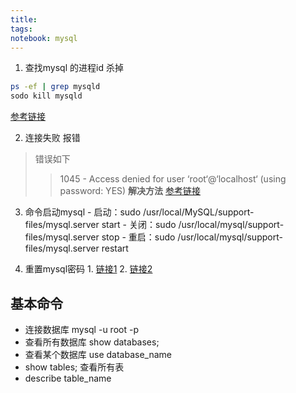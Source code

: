 ```yaml
---
title: 
tags: 
notebook: mysql
---
```


  1. 查找mysql 的进程id 杀掉
  ```bash
  ps -ef | grep mysqld
  sodo kill mysqld
  ```
  [参考链接](https://blog.csdn.net/girl23zhouzhou/article/details/118151821)

  2. 连接失败 报错
  > 错误如下
  >> 1045 - Access denied for user ‘root‘@‘localhost‘ (using password: YES)
  **解决方法**
  [参考链接](https://blog.csdn.net/KingOfOnePiece/article/details/112182935)

  3. 命令启动mysql
    - 启动：sudo /usr/local/MySQL/support-files/mysql.server start
    - 关闭：sudo /usr/local/mysql/support-files/mysql.server stop
    - 重启：sudo /usr/local/mysql/support-files/mysql.server restart

  4. 重置mysql密码
    1. [链接1](https://blog.csdn.net/weixin_43232423/article/details/127926977)
    2. [链接2](https://www.jianshu.com/p/c1005edb82cf)

## 基本命令

- 连接数据库 mysql -u root -p
- 查看所有数据库 show databases;
- 查看某个数据库 use database_name
- show tables; 查看所有表
- describe table_name